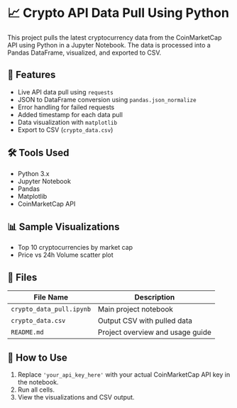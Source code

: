 # 📈 Crypto API Data Pull Using Python

This project pulls the latest cryptocurrency data from the CoinMarketCap API using Python in a Jupyter Notebook. The data is processed into a Pandas DataFrame, visualized, and exported to CSV.

## 🚀 Features

- Live API data pull using `requests`
- JSON to DataFrame conversion using `pandas.json_normalize`
- Error handling for failed requests
- Added timestamp for each data pull
- Data visualization with `matplotlib`
- Export to CSV (`crypto_data.csv`)

## 🛠️ Tools Used

- Python 3.x
- Jupyter Notebook
- Pandas
- Matplotlib
- CoinMarketCap API

## 📊 Sample Visualizations

- Top 10 cryptocurrencies by market cap
- Price vs 24h Volume scatter plot

## 📁 Files

| File Name              | Description                          |
|------------------------|--------------------------------------|
| `crypto_data_pull.ipynb` | Main project notebook               |
| `crypto_data.csv`        | Output CSV with pulled data         |
| `README.md`              | Project overview and usage guide    |

## 📌 How to Use

1. Replace `'your_api_key_here'` with your actual CoinMarketCap API key in the notebook.
2. Run all cells.
3. View the visualizations and CSV output.

